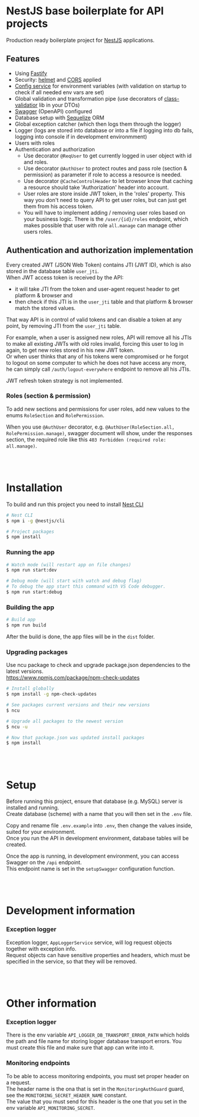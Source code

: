 # NestJS base boilerplate for API projects

Production ready boilerplate project for [NestJS](https://nestjs.com/) applications.

## Features

- Using [Fastify](https://docs.nestjs.com/techniques/performance)
- Security: [helmet](https://docs.nestjs.com/security/helmet#use-with-fastify) and [CORS](https://docs.nestjs.com/security/cors) applied
- [Config service](https://docs.nestjs.com/techniques/configuration#using-the-configservice) for environment variables (with validation on startup to check if all needed env vars are set)
- Global validation and transformation pipe (use decorators of [class-validatior](https://docs.nestjs.com/pipes#class-validator) lib in your DTOs)
- [Swagger](https://docs.nestjs.com/openapi/introduction) (OpenAPI) configured
- Database setup with [Sequelize](https://docs.nestjs.com/techniques/database#sequelize-integration) ORM
- Global exception catcher (which then logs them through the logger)
- Logger (logs are stored into database or into a file if logging into db fails, logging into console if in development environmment)
- Users with roles
- Authentication and authorization
  - Use decorator `@ReqUser` to get currently logged in user object with id and roles.
  - Use decorator `@AuthUser` to protect routes and pass role (section & permission) as parameter if role to access a resource is needed.
  - Use decorator `@CacheControlHeader` to let browser know that caching a resource should take 'Authorization' header into account.
  - User roles are store inside JWT token, in the 'roles' property. This way you don't need to query API to get user roles, but can just get them from his access token.
  - You will have to implement adding / removing user roles based on your business logic. There is the `/user/{id}/roles` endpoint, which makes possible that user with role `all.manage` can manage other users roles.

## Authentication and authorization implementation

Every created JWT (JSON Web Token) contains JTI (JWT ID), which is also stored in the database table `user_jti`.  
When JWT access token is received by the API:

- it will take JTI from the token and user-agent request header to get platform & browser and
- then check if this JTI is in the `user_jti` table and that platform & browser match the stored values.

That way API is in control of valid tokens and can disable a token at any point, by removing JTI from the `user_jti` table.

For example, when a user is assigned new roles, API will remove all his JTIs to make all existing JWTs with old roles invalid, forcing this user to log in again, to get new roles stored in his new JWT token.  
Or when user thinks that any of his tokens were compromised or he forgot to logout on some computer to which he does not have access any more, he can simply call `/auth/logout-everywhere` endpoint to remove all his JTIs.

JWT refresh token strategy is not implemented.

### Roles (section & permission)

To add new sections and permissions for user roles, add new values to the enums `RoleSection` and `RolePermission`.

When you use `@AuthUser` decorator, e.g. `@AuthUser(RoleSection.all, RolePermission.manage)`, swagger document will show, under the responses section, the required role like this `403 Forbidden (required role: all.manage)`.

<br><br>

# Installation

To build and run this project you need to install [Nest CLI](https://docs.nestjs.com/cli/overview)

```bash
# Nest CLI
$ npm i -g @nestjs/cli

# Project packages
$ npm install
```

### Running the app

```bash
# Watch mode (will restart app on file changes)
$ npm run start:dev

# Debug mode (will start with watch and debug flag)
# To debug the app start this command with VS Code debugger.
$ npm run start:debug
```

### Building the app

```bash
# Build app
$ npm run build
```

After the build is done, the app files will be in the `dist` folder.

### Upgrading packages

Use ncu package to check and upgrade package.json dependencies to the latest versions.  
https://www.npmjs.com/package/npm-check-updates

```bash
# Install globally
$ npm install -g npm-check-updates

# See packages current versions and their new versions
$ ncu

# Upgrade all packages to the newest version
$ ncu -u

# Now that package.json was updated install packages
$ npm install
```

<br><br>

# Setup

Before running this project, ensure that database (e.g. MySQL) server is installed and running.  
Create database (scheme) with a name that you will then set in the `.env` file.

Copy and rename file `.env.example` into `.env`, then change the values inside, suited for your environment.  
Once you run the API in development environment, database tables will be created.

Once the app is running, in development environment, you can access Swagger on the `/api` endpoint.  
This endpoint name is set in the `setupSwagger` configuration function.

<br><br>

# Development information

### Exception logger

Exception logger, `AppLoggerService` service, will log request objects together with exception info.  
Request objects can have sensitive properties and headers, which must be specified in the service, so that they will be removed.

<br><br>

# Other information

### Exception logger

There is the env variable `API_LOGGER_DB_TRANSPORT_ERROR_PATH` which holds the path and file name for storing logger database transport errors. You must create this file and make sure that app can write into it.

### Monitoring endpoints

To be able to access monitoring endpoints, you must set proper header on a request.  
The header name is the ona that is set in the `MonitoringAuthGuard` guard, see the `MONITORING_SECRET_HEADER_NAME` constant.  
The value that you must send for this header is the one that you set in the env variable `API_MONITORING_SECRET`.
